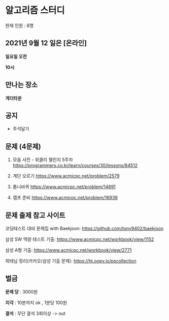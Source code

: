 # 알고리즘 스터디

현재 인원 : 8명

 

## 2021년 9월 12 일은 [온라인]

__일요일 오전__

__10시__


## 만나는 장소

__게더타운__

## 공지

- 주석달기


## 문제 (4문제)

1. 모음 사전 - 위클리 챌린지 5주차
https://programmers.co.kr/learn/courses/30/lessons/84512

2. 계단 오르기
https://www.acmicpc.net/problem/2579

3. 톱니바퀴
https://www.acmicpc.net/problem/14891

4. 캠프 준비
https://www.acmicpc.net/problem/16938


## 문제 출제 참고 사이트 
코딩테스트 대비 문제집 with Baekjoon: https://github.com/tony9402/baekjoon

삼성 SW 역량 테스트 기출: https://www.acmicpc.net/workbook/view/1152

삼성 A형 기출: https://www.acmicpc.net/workbook/view/2771

희태님 정리(카카오/삼성 기출 문제): https://ht.oopy.io/pscollection

## 벌금

__문제 당__ : 3000원

__지각__ :  10분까지 ok , 1분당 100원

__결석__ : 무단 결석 3회이상  -> out
